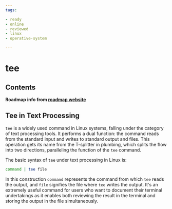 ```yaml
---
tags:

- ready
- online
- reviewed
- linux
- operative-system

---
```


# tee

## Contents

__Roadmap info from [roadmap website](https://roadmap.sh/linux/text-processing/tee)__

## Tee in Text Processing

`tee` is a widely used command in Linux systems, falling under the category of text processing tools. It performs a dual function: the command reads from the standard input and writes to standard output and files. This operation gets its name from the T-splitter in plumbing, which splits the flow into two directions, paralleling the function of the `tee` command.

The basic syntax of `tee` under text processing in Linux is:

```bash
command | tee file

```

In this construction `command` represents the command from which `tee` reads the output, and `file` signifies the file where `tee` writes the output. It's an extremely useful command for users who want to document their terminal undertakings as it enables both reviewing the result in the terminal and storing the output in the file simultaneously.
